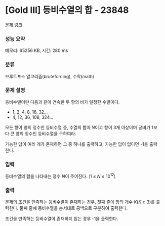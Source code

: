 # [Gold III] 등비수열의 합 - 23848 

[문제 링크](https://www.acmicpc.net/problem/23848) 

### 성능 요약

메모리: 65256 KB, 시간: 280 ms

### 분류

브루트포스 알고리즘(bruteforcing), 수학(math)

### 문제 설명

<p>등비수열이란 다음과 같이 연속한 두 항의 비가 일정한 수열이다.</p>

<ul>
	<li>1, 2, 4, 8, 16, 32...</li>
	<li>4, 12, 36, 108, 324...</li>
</ul>

<p>모든 항이 양의 정수인 등비수열 중, 수열의 합이 <em>N</em>이고 항이 3개 이상이며 공비가 1보다 큰 양의 정수인 등비수열을 구하여라.</p>

<p>가능한 답이 여러 개가 존재하면 그 중 하나를 출력하고, 가능한 답이 없다면 -1을 출력한다.</p>

### 입력 

 <p>등비수열의 합을 나타내는 정수 <em>N</em>이 주어진다. (1 ≤ <em>N</em> ≤ 10<sup>12</sup>)</p>

### 출력 

 <p>문제의 조건을 만족하는 등비수열이 존재하는 경우, 첫째 줄에 항의 개수 <em>K</em>(<em>K</em> ≥ 3)를 출력한다. 둘째 줄에 등비수열을 순서대로 공백으로 구분하여 출력한다.</p>

<p>조건을 만족하는 등비수열이 존재하지 않는 경우 -1을 출력한다.</p>

